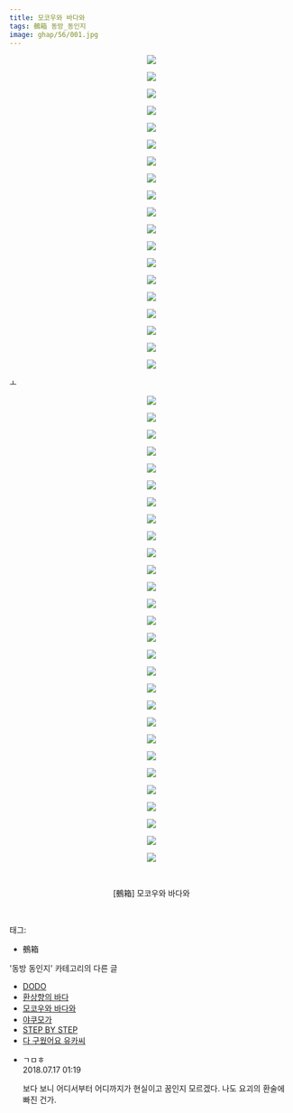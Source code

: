 ```yaml
---
title: 모코우와 바다와
tags: 鵺箱 동방_동인지
image: ghap/56/001.jpg
---
```

<div class="article">
<p style="text-align: center; clear: none; float: none;"><img src="{{ site.nasurl }}/ghap/56/001.jpg"/></p>
<p style="text-align: center; clear: none; float: none;"><img src="{{ site.nasurl }}/ghap/56/002.jpg"/></p>
<p style="text-align: center; clear: none; float: none;"><img src="{{ site.nasurl }}/ghap/56/003.jpg"/></p>
<p style="text-align: center; clear: none; float: none;"><img src="{{ site.nasurl }}/ghap/56/004.jpg"/></p>
<p style="text-align: center; clear: none; float: none;"><img src="{{ site.nasurl }}/ghap/56/005.jpg"/></p>
<p style="text-align: center; clear: none; float: none;"><img src="{{ site.nasurl }}/ghap/56/006.jpg"/></p>
<p style="text-align: center; clear: none; float: none;"><img src="{{ site.nasurl }}/ghap/56/007.jpg"/></p>
<p style="text-align: center; clear: none; float: none;"><img src="{{ site.nasurl }}/ghap/56/008.jpg"/></p>
<p style="text-align: center; clear: none; float: none;"><img src="{{ site.nasurl }}/ghap/56/009.jpg"/></p>
<p style="text-align: center; clear: none; float: none;"><img src="{{ site.nasurl }}/ghap/56/010.jpg"/></p>
<p style="text-align: center; clear: none; float: none;"><img src="{{ site.nasurl }}/ghap/56/011.jpg"/></p>
<p style="text-align: center; clear: none; float: none;"><img src="{{ site.nasurl }}/ghap/56/012.jpg"/></p>
<p style="text-align: center; clear: none; float: none;"><img src="{{ site.nasurl }}/ghap/56/013.jpg"/></p>
<p style="text-align: center; clear: none; float: none;"><img src="{{ site.nasurl }}/ghap/56/014.jpg"/></p>
<p style="text-align: center; clear: none; float: none;"><img src="{{ site.nasurl }}/ghap/56/015.jpg"/></p>
<p style="text-align: center; clear: none; float: none;"><img src="{{ site.nasurl }}/ghap/56/016.jpg"/></p>
<p style="text-align: center; clear: none; float: none;"><img src="{{ site.nasurl }}/ghap/56/017.jpg"/></p>
<p style="text-align: center; clear: none; float: none;"><img src="{{ site.nasurl }}/ghap/56/018.jpg"/></p>
<p style="text-align: center; clear: none; float: none;"><img src="{{ site.nasurl }}/ghap/56/019.jpg"/></p>
<p>ㅗ</p>
<p style="text-align: center; clear: none; float: none;"><img src="{{ site.nasurl }}/ghap/56/020.jpg"/></p>
<p style="text-align: center; clear: none; float: none;"><img src="{{ site.nasurl }}/ghap/56/021.jpg"/></p>
<p style="text-align: center; clear: none; float: none;"><img src="{{ site.nasurl }}/ghap/56/022.jpg"/></p>
<p style="text-align: center; clear: none; float: none;"><img src="{{ site.nasurl }}/ghap/56/023.jpg"/></p>
<p style="text-align: center; clear: none; float: none;"><img src="{{ site.nasurl }}/ghap/56/024.jpg"/></p>
<p style="text-align: center; clear: none; float: none;"><img src="{{ site.nasurl }}/ghap/56/025.jpg"/></p>
<p style="text-align: center; clear: none; float: none;"><img src="{{ site.nasurl }}/ghap/56/026.jpg"/></p>
<p style="text-align: center; clear: none; float: none;"><img src="{{ site.nasurl }}/ghap/56/027.jpg"/></p>
<p style="text-align: center; clear: none; float: none;"><img src="{{ site.nasurl }}/ghap/56/028.jpg"/></p>
<p style="text-align: center; clear: none; float: none;"><img src="{{ site.nasurl }}/ghap/56/029.jpg"/></p>
<p style="text-align: center; clear: none; float: none;"><img src="{{ site.nasurl }}/ghap/56/030.jpg"/></p>
<p style="text-align: center; clear: none; float: none;"><img src="{{ site.nasurl }}/ghap/56/031.jpg"/></p>
<p style="text-align: center; clear: none; float: none;"><img src="{{ site.nasurl }}/ghap/56/032.jpg"/></p>
<p style="text-align: center; clear: none; float: none;"><img src="{{ site.nasurl }}/ghap/56/033.jpg"/></p>
<p style="text-align: center; clear: none; float: none;"><img src="{{ site.nasurl }}/ghap/56/034.jpg"/></p>
<p style="text-align: center; clear: none; float: none;"><img src="{{ site.nasurl }}/ghap/56/035.jpg"/></p>
<p style="text-align: center; clear: none; float: none;"><img src="{{ site.nasurl }}/ghap/56/036.jpg"/></p>
<p style="text-align: center; clear: none; float: none;"><img src="{{ site.nasurl }}/ghap/56/037.jpg"/></p>
<p style="text-align: center; clear: none; float: none;"><img src="{{ site.nasurl }}/ghap/56/038.jpg"/></p>
<p style="text-align: center; clear: none; float: none;"><img src="{{ site.nasurl }}/ghap/56/039.jpg"/></p>
<p style="text-align: center; clear: none; float: none;"><img src="{{ site.nasurl }}/ghap/56/040.jpg"/></p>
<p style="text-align: center; clear: none; float: none;"><img src="{{ site.nasurl }}/ghap/56/041.jpg"/></p>
<p style="text-align: center; clear: none; float: none;"><img src="{{ site.nasurl }}/ghap/56/042.jpg"/></p>
<p style="text-align: center; clear: none; float: none;"><img src="{{ site.nasurl }}/ghap/56/043.jpg"/></p>
<p style="text-align: center; clear: none; float: none;"><img src="{{ site.nasurl }}/ghap/56/044.jpg"/></p>
<p style="text-align: center; clear: none; float: none;"><img src="{{ site.nasurl }}/ghap/56/045.jpg"/></p>
<p style="text-align: center; clear: none; float: none;"><img src="{{ site.nasurl }}/ghap/56/046.jpg"/></p>
<p style="text-align: center; clear: none; float: none;"><img src="{{ site.nasurl }}/ghap/56/047.jpg"/></p>
<p style="text-align: center; clear: none; float: none;"><br/></p>
<p style="text-align: center; clear: none; float: none;">[鵺箱] 모코우와 바다와</p>
<p style="text-align: center; clear: none; float: none;"><br/></p>
</div><div class="tagTrail">
<p>태그: </p>
<ul>
<li>鵺箱</li>
</ul>
</div><div class="another">
<p>'동방 동인지' 카테고리의 다른 글</p>
<ul>
<li><a href="/2016-06-16-ghap_59">DODO</a></li>
<li><a href="/2016-06-16-ghap_58">환상향의 바다</a></li>
<li><a href="/2016-06-16-ghap_56">모코우와 바다와</a></li>
<li><a href="/2016-06-16-ghap_55">야쿠모가</a></li>
<li><a href="/2016-06-16-ghap_53">STEP BY STEP</a></li>
<li><a href="/2016-06-16-ghap_52">다 구웠어요 유카씨</a></li>
</ul>
</div><div class="cb_module cb_fluid">
<div class="cb_wrt cb_profile">
<div class="comment">
<ul>
<li class="cb_thumb_off" id="comment15288248">
<div class="cb_comment_area">
<div class="cb_info_area">
<div class="cb_section">
<span class="cb_nick_name">ㄱㅁㅎ</span>
</div>
<div class="cb_section">
<span class="cb_date">2018.07.17 01:19 </span>
</div>
</div>
<div class="cb_dsc_comment">
<p class="cb_dsc">
											보다 보니 어디서부터 어디까지가 현실이고 꿈인지 모르겠다. 나도 요괴의 환술에 빠진 건가.
										</p>
</div>
</div></li>
</ul>
</div>
</div><!-- commentList close -->
</div>